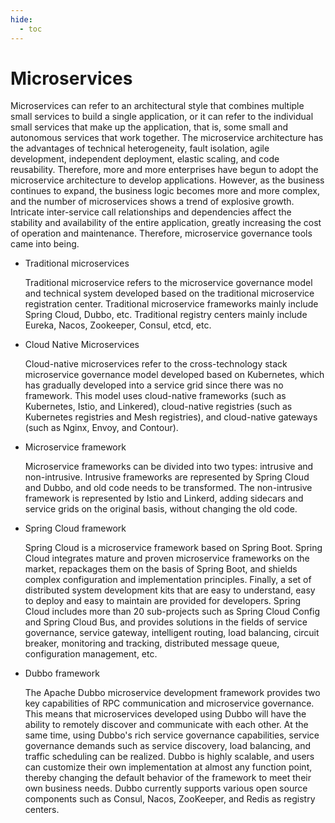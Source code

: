 ```yaml
---
hide:
  - toc
---
```


# Microservices

Microservices can refer to an architectural style that combines multiple small services to build a single application, or it can refer to the individual small services that make up the application, that is, some small and autonomous services that work together.
The microservice architecture has the advantages of technical heterogeneity, fault isolation, agile development, independent deployment, elastic scaling, and code reusability. Therefore, more and more enterprises have begun to adopt the microservice architecture to develop applications.
However, as the business continues to expand, the business logic becomes more and more complex, and the number of microservices shows a trend of explosive growth. Intricate inter-service call relationships and dependencies affect the stability and availability of the entire application, greatly increasing the cost of operation and maintenance. Therefore, microservice governance tools came into being.

- Traditional microservices

    Traditional microservice refers to the microservice governance model and technical system developed based on the traditional microservice registration center.
    Traditional microservice frameworks mainly include Spring Cloud, Dubbo, etc. Traditional registry centers mainly include Eureka, Nacos, Zookeeper, Consul, etcd, etc.

- Cloud Native Microservices

    Cloud-native microservices refer to the cross-technology stack microservice governance model developed based on Kubernetes, which has gradually developed into a service grid since there was no framework.
    This model uses cloud-native frameworks (such as Kubernetes, Istio, and Linkered), cloud-native registries (such as Kubernetes registries and Mesh registries), and cloud-native gateways (such as Nginx, Envoy, and Contour).

- Microservice framework

    Microservice frameworks can be divided into two types: intrusive and non-intrusive. Intrusive frameworks are represented by Spring Cloud and Dubbo, and old code needs to be transformed.
    The non-intrusive framework is represented by Istio and Linkerd, adding sidecars and service grids on the original basis, without changing the old code.

- Spring Cloud framework

    Spring Cloud is a microservice framework based on Spring Boot.
    Spring Cloud integrates mature and proven microservice frameworks on the market, repackages them on the basis of Spring Boot, and shields complex configuration and implementation principles.
    Finally, a set of distributed system development kits that are easy to understand, easy to deploy and easy to maintain are provided for developers.
    Spring Cloud includes more than 20 sub-projects such as Spring Cloud Config and Spring Cloud Bus, and provides solutions in the fields of service governance, service gateway, intelligent routing, load balancing, circuit breaker, monitoring and tracking, distributed message queue, configuration management, etc.

- Dubbo framework

    The Apache Dubbo microservice development framework provides two key capabilities of RPC communication and microservice governance.
    This means that microservices developed using Dubbo will have the ability to remotely discover and communicate with each other.
    At the same time, using Dubbo's rich service governance capabilities, service governance demands such as service discovery, load balancing, and traffic scheduling can be realized.
    Dubbo is highly scalable, and users can customize their own implementation at almost any function point, thereby changing the default behavior of the framework to meet their own business needs.
    Dubbo currently supports various open source components such as Consul, Nacos, ZooKeeper, and Redis as registry centers.
